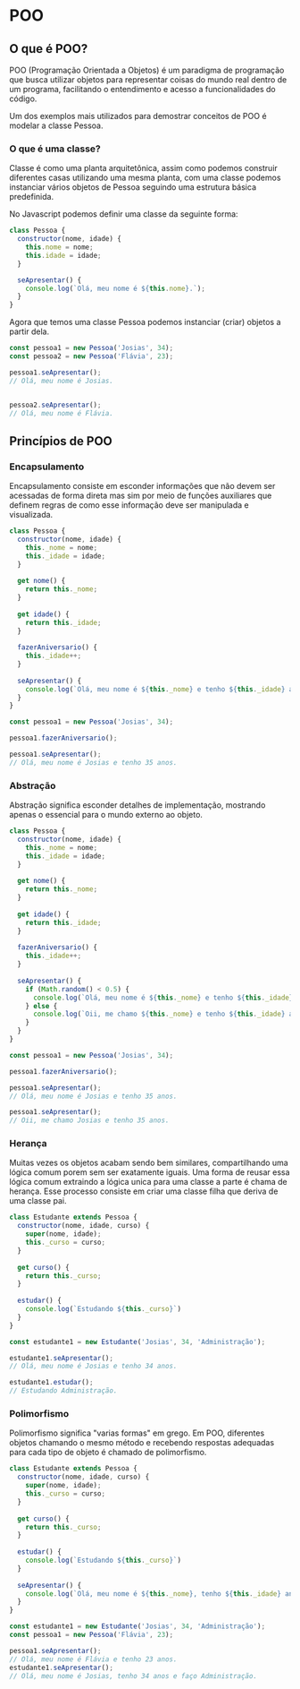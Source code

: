 # POO

## O que é POO?

POO \(Programação Orientada a Objetos\) é um paradigma de programação que busca utilizar objetos para representar coisas do mundo real dentro de um programa, facilitando o entendimento e acesso a funcionalidades do código.

Um dos exemplos mais utilizados para demostrar conceitos de POO é modelar a classe Pessoa.

### O que é uma classe?

Classe é como uma planta arquitetônica, assim como podemos construir diferentes casas utilizando uma mesma planta, com uma classe podemos instanciar vários objetos de Pessoa seguindo uma estrutura básica predefinida.

No Javascript podemos definir uma classe da seguinte forma:

```javascript
class Pessoa {
  constructor(nome, idade) {
    this.nome = nome;
    this.idade = idade;
  }

  seApresentar() {
    console.log(`Olá, meu nome é ${this.nome}.`);
  }
}
```

Agora que temos uma classe Pessoa podemos instanciar \(criar\) objetos a partir dela.

```javascript
const pessoa1 = new Pessoa('Josias', 34);
const pessoa2 = new Pessoa('Flávia', 23);

pessoa1.seApresentar();
// Olá, meu nome é Josias.


pessoa2.seApresentar();
// Olá, meu nome é Flávia.
```

## Princípios de POO

### Encapsulamento

Encapsulamento consiste em esconder informações que não devem ser acessadas de forma direta mas sim por meio de funções auxiliares que definem regras de como esse informação deve ser manipulada e visualizada.

```javascript
class Pessoa {
  constructor(nome, idade) {
    this._nome = nome;
    this._idade = idade;
  }
  
  get nome() {
    return this._nome;
  }
  
  get idade() {
    return this._idade;
  }
  
  fazerAniversario() {
    this._idade++;
  }
  
  seApresentar() {
    console.log(`Olá, meu nome é ${this._nome} e tenho ${this._idade} anos.`);
  }
}

const pessoa1 = new Pessoa('Josias', 34);

pessoa1.fazerAniversario();

pessoa1.seApresentar();
// Olá, meu nome é Josias e tenho 35 anos.
```

### Abstração

Abstração significa esconder detalhes de implementação, mostrando apenas o essencial para o mundo externo ao objeto.

```javascript
class Pessoa {
  constructor(nome, idade) {
    this._nome = nome;
    this._idade = idade;
  }
  
  get nome() {
    return this._nome;
  }
  
  get idade() {
    return this._idade;
  }
  
  fazerAniversario() {
    this._idade++;
  }
  
  seApresentar() {
    if (Math.random() < 0.5) {
      console.log(`Olá, meu nome é ${this._nome} e tenho ${this._idade} anos.`);
    } else {
      console.log(`Oii, me chamo ${this._nome} e tenho ${this._idade} anos.`);
    }
  }
}

const pessoa1 = new Pessoa('Josias', 34);

pessoa1.fazerAniversario();

pessoa1.seApresentar();
// Olá, meu nome é Josias e tenho 35 anos.

pessoa1.seApresentar();
// Oii, me chamo Josias e tenho 35 anos.
```

### Herança

Muitas vezes os objetos acabam sendo bem similares, compartilhando uma lógica comum porem sem ser exatamente iguais. Uma forma de reusar essa lógica comum extraindo a lógica unica para uma classe a parte é chama de herança. Esse processo consiste em criar uma classe filha que deriva de uma classe pai.

```javascript
class Estudante extends Pessoa {
  constructor(nome, idade, curso) {
    super(nome, idade);
    this._curso = curso;
  }
  
  get curso() {
    return this._curso;
  }
  
  estudar() {
    console.log(`Estudando ${this._curso}`)
  }
}

const estudante1 = new Estudante('Josias', 34, 'Administração');

estudante1.seApresentar();
// Olá, meu nome é Josias e tenho 34 anos.

estudante1.estudar();
// Estudando Administração.
```

### Polimorfismo

Polimorfismo significa "varias formas" em grego. Em POO, diferentes objetos chamando o mesmo método e recebendo respostas adequadas para cada tipo de objeto é chamado de polimorfismo.

```javascript
class Estudante extends Pessoa {
  constructor(nome, idade, curso) {
    super(nome, idade);
    this._curso = curso;
  }
  
  get curso() {
    return this._curso;
  }
  
  estudar() {
    console.log(`Estudando ${this._curso}`)
  }
  
  seApresentar() {
    console.log(`Olá, meu nome é ${this._nome}, tenho ${this._idade} anos e faço ${this._curso}.`);
  }
}

const estudante1 = new Estudante('Josias', 34, 'Administração');
const pessoa1 = new Pessoa('Flávia', 23);

pessoa1.seApresentar();
// Olá, meu nome é Flávia e tenho 23 anos.
estudante1.seApresentar();
// Olá, meu nome é Josias, tenho 34 anos e faço Administração.
```

